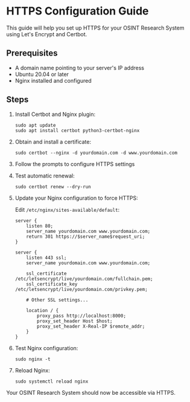 # HTTPS Configuration Guide

This guide will help you set up HTTPS for your OSINT Research System using Let's Encrypt and Certbot.

## Prerequisites

- A domain name pointing to your server's IP address
- Ubuntu 20.04 or later
- Nginx installed and configured

## Steps

1. Install Certbot and Nginx plugin:
   ```
   sudo apt update
   sudo apt install certbot python3-certbot-nginx
   ```

2. Obtain and install a certificate:
   ```
   sudo certbot --nginx -d yourdomain.com -d www.yourdomain.com
   ```

3. Follow the prompts to configure HTTPS settings

4. Test automatic renewal:
   ```
   sudo certbot renew --dry-run
   ```

5. Update your Nginx configuration to force HTTPS:

   Edit `/etc/nginx/sites-available/default`:
   ```nginx
   server {
       listen 80;
       server_name yourdomain.com www.yourdomain.com;
       return 301 https://$server_name$request_uri;
   }

   server {
       listen 443 ssl;
       server_name yourdomain.com www.yourdomain.com;

       ssl_certificate /etc/letsencrypt/live/yourdomain.com/fullchain.pem;
       ssl_certificate_key /etc/letsencrypt/live/yourdomain.com/privkey.pem;

       # Other SSL settings...

       location / {
           proxy_pass http://localhost:8000;
           proxy_set_header Host $host;
           proxy_set_header X-Real-IP $remote_addr;
       }
   }
   ```

6. Test Nginx configuration:
   ```
   sudo nginx -t
   ```

7. Reload Nginx:
   ```
   sudo systemctl reload nginx
   ```

Your OSINT Research System should now be accessible via HTTPS.

